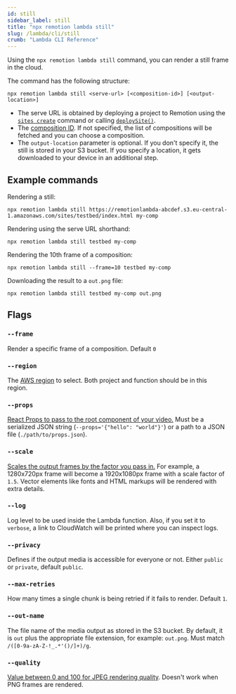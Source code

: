 ```yaml
---
id: still
sidebar_label: still
title: "npx remotion lambda still"
slug: /lambda/cli/still
crumb: "Lambda CLI Reference"
---
```


Using the `npx remotion lambda still` command, you can render a still frame in the cloud.

The command has the following structure:

```
npx remotion lambda still <serve-url> [<composition-id>] [<output-location>]
```

- The serve URL is obtained by deploying a project to Remotion using the [`sites create`](/docs/lambda/cli/sites#create) command or calling [`deploySite()`](/docs/lambda/deploysite).
- The [composition ID](/docs/terminology#composition-id). If not specified, the list of compositions will be fetched and you can choose a composition.
- The `output-location` parameter is optional. If you don't specify it, the still is stored in your S3 bucket. If you specify a location, it gets downloaded to your device in an additional step.

## Example commands

Rendering a still:

```
npx remotion lambda still https://remotionlambda-abcdef.s3.eu-central-1.amazonaws.com/sites/testbed/index.html my-comp
```

Rendering using the serve URL shorthand:

```
npx remotion lambda still testbed my-comp
```

Rendering the 10th frame of a composition:

```
npx remotion lambda still --frame=10 testbed my-comp
```

Downloading the result to a `out.png` file:

```
npx remotion lambda still testbed my-comp out.png
```

## Flags

### `--frame`

Render a specific frame of a composition. Default `0`

### `--region`

The [AWS region](/docs/lambda/region-selection) to select. Both project and function should be in this region.

### `--props`

[React Props to pass to the root component of your video.](/docs/parametrized-rendering#passing-input-props-in-the-cli) Must be a serialized JSON string (`--props='{"hello": "world"}'`) or a path to a JSON file (`./path/to/props.json`).

### `--scale`

[Scales the output frames by the factor you pass in.](/docs/scaling) For example, a 1280x720px frame will become a 1920x1080px frame with a scale factor of `1.5`. Vector elements like fonts and HTML markups will be rendered with extra details.

### `--log`

Log level to be used inside the Lambda function. Also, if you set it to `verbose`, a link to CloudWatch will be printed where you can inspect logs.

### `--privacy`

Defines if the output media is accessible for everyone or not. Either `public` or `private`, default `public`.

### `--max-retries`

How many times a single chunk is being retried if it fails to render. Default `1`.

### `--out-name`

The file name of the media output as stored in the S3 bucket. By default, it is `out` plus the appropriate file extension, for example: `out.png`. Must match `/([0-9a-zA-Z-!_.*'()/]+)/g`.

### `--quality`

[Value between 0 and 100 for JPEG rendering quality](/docs/config#setquality). Doesn't work when PNG frames are rendered.

